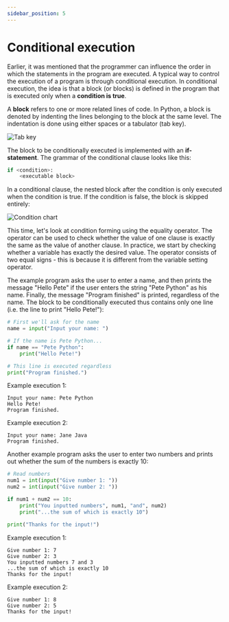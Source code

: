 ```yaml
---
sidebar_position: 5
---
```

<style type="text/css">
  img {
    background-color: #ffff;
  }
</style>

# Conditional execution

Earlier, it was mentioned that the programmer can influence the order in which the statements in the program are executed. A typical way to control the execution of a program is through conditional execution. In conditional execution, the idea is that a block (or blocks) is defined in the program that is executed only when a **condition is true**.

A **block** refers to one or more related lines of code. In Python, a block is denoted by indenting the lines belonging to the block at the same level. The indentation is done using either spaces or a tabulator (tab key).

![Tab key](/img/img-en/w1-4.png)

The block to be conditionally executed is implemented with an **if-statement**. The grammar of the conditional clause looks like this:

```python 
if <condition>:
    <executable block>
 ```

In a conditional clause, the nested block after the condition is only executed when the condition is true. If the condition is false, the block is skipped entirely:

![Condition chart](/img/img-en/w1-5.png)

This time, let's look at condition forming using the equality operator. The operator can be used to check whether the value of one clause is exactly the same as the value of another clause. In practice, we start by checking whether a variable has exactly the desired value. The operator consists of two equal signs - this is because it is different from the variable setting operator.

The example program asks the user to enter a name, and then prints the message "Hello Pete" if the user enters the string "Pete Python" as his name. Finally, the message "Program finished" is printed, regardless of the name. The block to be conditionally executed thus contains only one line (i.e. the line to print "Hello Pete!"):

```python 
# First we'll ask for the name
name = input("Input your name: ")

# If the name is Pete Python...
if name == "Pete Python":
    print("Hello Pete!")

# This line is executed regardless
print("Program finished.")
 ```

Example execution 1:
```
Input your name: Pete Python
Hello Pete!
Program finished.
 ```

Example execution 2:
```
Input your name: Jane Java
Program finished.
 ```

Another example program asks the user to enter two numbers and prints out whether the sum of the numbers is exactly 10:

```python 
# Read numbers
num1 = int(input("Give number 1: "))
num2 = int(input("Give number 2: "))

if num1 + num2 == 10:
    print("You inputted numbers", num1, "and", num2)
    print("...the sum of which is exactly 10")

print("Thanks for the input!")
 ```

Example execution 1:
```
Give number 1: 7
Give number 2: 3
You inputted numbers 7 and 3
...the sum of which is exactly 10
Thanks for the input!
 ```

Example execution 2:
``` 
Give number 1: 8
Give number 2: 5
Thanks for the input!
 ```
